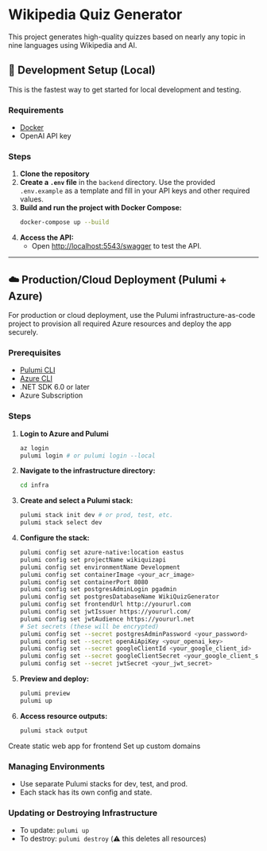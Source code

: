# Wikipedia Quiz Generator

This project generates high-quality quizzes based on nearly any topic in nine languages using Wikipedia and AI.

## 🚀 Development Setup (Local)

This is the fastest way to get started for local development and testing.

### Requirements

- [Docker](https://www.docker.com/)
- OpenAI API key

### Steps

1. **Clone the repository**
2. **Create a `.env` file** in the `backend` directory. Use the provided `.env.example` as a template and fill in your API keys and other required values.
3. **Build and run the project with Docker Compose:**
   ```bash
   docker-compose up --build
   ```
4. **Access the API:**
   - Open [http://localhost:5543/swagger](http://localhost:5543/swagger) to test the API.

---

## ☁️ Production/Cloud Deployment (Pulumi + Azure)

For production or cloud deployment, use the Pulumi infrastructure-as-code project to provision all required Azure resources and deploy the app securely.

### Prerequisites

- [Pulumi CLI](https://www.pulumi.com/docs/get-started/install/)
- [Azure CLI](https://docs.microsoft.com/en-us/cli/azure/install-azure-cli)
- .NET SDK 6.0 or later
- Azure Subscription

### Steps

1. **Login to Azure and Pulumi**
   ```bash
   az login
   pulumi login # or pulumi login --local
   ```
2. **Navigate to the infrastructure directory:**
   ```bash
   cd infra
   ```
3. **Create and select a Pulumi stack:**
   ```bash
   pulumi stack init dev # or prod, test, etc.
   pulumi stack select dev
   ```
4. **Configure the stack:**
   ```bash
   pulumi config set azure-native:location eastus
   pulumi config set projectName wikiquizapi
   pulumi config set environmentName Development
   pulumi config set containerImage <your_acr_image>
   pulumi config set containerPort 8080
   pulumi config set postgresAdminLogin pgadmin
   pulumi config set postgresDatabaseName WikiQuizGenerator
   pulumi config set frontendUrl http://yoururl.com
   pulumi config set jwtIssuer https://yoururl.com/
   pulumi config set jwtAudience https://yoururl.net
   # Set secrets (these will be encrypted)
   pulumi config set --secret postgresAdminPassword <your_password>
   pulumi config set --secret openAiApiKey <your_openai_key>
   pulumi config set --secret googleClientId <your_google_client_id>
   pulumi config set --secret googleClientSecret <your_google_client_secret>
   pulumi config set --secret jwtSecret <your_jwt_secret>
   ```
5. **Preview and deploy:**
   ```bash
   pulumi preview
   pulumi up
   ```
6. **Access resource outputs:**
   ```bash
   pulumi stack output
   ```

Create static web app for frontend
Set up custom domains

### Managing Environments

- Use separate Pulumi stacks for dev, test, and prod.
- Each stack has its own config and state.

### Updating or Destroying Infrastructure

- To update: `pulumi up`
- To destroy: `pulumi destroy` (⚠️ this deletes all resources)
